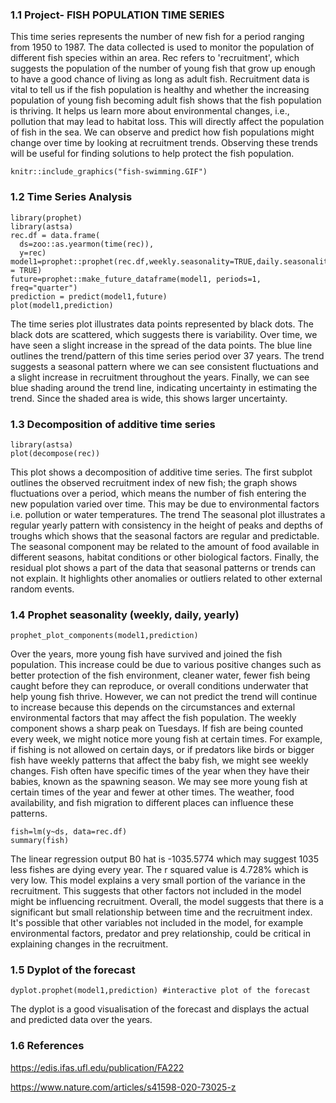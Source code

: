 
### 1.1 Project- FISH POPULATION TIME SERIES

This time series represents the number of new fish for a period ranging from 1950 to 1987. The data collected is used to monitor the population of different fish species within an area. 
Rec refers to 'recruitment', which suggests the population of the number of young fish that grow up enough to have a good chance of living as long as adult fish.
Recruitment data is vital to tell us if the fish population is healthy and whether the increasing population of young fish becoming adult fish shows that the fish population is thriving. It helps us learn more about environmental changes, i.e., pollution that may lead to habitat loss. This will directly affect the population of fish in the sea. We can observe and predict how fish populations might change over time by looking at recruitment trends. Observing these trends will be useful for finding solutions to help protect the fish population.

```{r, echo=FALSE}
knitr::include_graphics("fish-swimming.GIF")
```


### 1.2 Time Series Analysis
```{r, echo=FALSE}
library(prophet)
library(astsa)
rec.df = data.frame(
  ds=zoo::as.yearmon(time(rec)), 
  y=rec)
model1=prophet::prophet(rec.df,weekly.seasonality=TRUE,daily.seasonality = TRUE)
future=prophet::make_future_dataframe(model1, periods=1, freq="quarter")
prediction = predict(model1,future)
plot(model1,prediction)
```

The time series plot illustrates data points represented by black dots. The black dots are scattered, which suggests there is variability. Over time, we have seen a slight increase in the spread of the data points. The blue line outlines the trend/pattern of this time series period over 37 years. The trend suggests a seasonal pattern where we can see consistent fluctuations and a slight increase in recruitment throughout the years. Finally, we can see blue shading around the trend line, indicating uncertainty in estimating the trend. Since the shaded area is wide, this shows larger uncertainty.




### 1.3 Decomposition of additive time series
```{r, echo=FALSE}
library(astsa)
plot(decompose(rec)) 
```


This plot shows a decomposition of additive time series. The first subplot outlines the observed recruitment index of new fish; the graph shows fluctuations over a period, which means the number of fish entering the new population varied over time. This may be due to environmental factors i.e. pollution or water temperatures. 
The trend 
The seasonal plot illustrates a regular yearly pattern with consistency in the height of peaks and depths of troughs which shows that the seasonal factors are regular and predictable. The seasonal component may be related to the amount of food available in different seasons, habitat conditions or other biological factors.
Finally, the residual plot shows a part of the data that seasonal patterns or trends can not explain. It highlights other anomalies or outliers related to other external random events.


### 1.4 Prophet seasonality (weekly, daily, yearly)
```{r, echo=FALSE}
prophet_plot_components(model1,prediction) 
```


Over the years, more young fish have survived and joined the fish population. This increase could be due to various positive changes such as better protection of the fish environment, cleaner water, fewer fish being caught before they can reproduce, or overall conditions underwater that help young fish thrive. However, we can not predict the trend will continue to increase because this depends on the circumstances and external environmental factors that may affect the fish population.
The weekly component shows a sharp peak on Tuesdays. If fish are being counted every week, we might notice more young fish at certain times. For example, if fishing is not allowed on certain days, or if predators like birds or bigger fish have weekly patterns that affect the baby fish, we might see weekly changes.
Fish often have specific times of the year when they have their babies, known as the spawning season. We may see more young fish at certain times of the year and fewer at other times. The weather, food availability, and fish migration to different places can influence these patterns.


```{r, echo=FALSE}
fish=lm(y~ds, data=rec.df) 
summary(fish)
```

The linear regression output B0 hat is -1035.5774 which may suggest 1035 less fishes are dying every year. The r squared value is 4.728% which is very low. This model explains a very small portion of the variance in the recruitment. This suggests that other factors not included in the model might be influencing recruitment. Overall, the model suggests that there is a significant but small relationship between time and the recruitment index. It's possible that other variables not included in the model, for example environmental factors, predator and prey relationship, could be critical in explaining changes in the recruitment.


### 1.5 Dyplot of the forecast
```{r, echo=FALSE}
dyplot.prophet(model1,prediction) #interactive plot of the forecast

```
The dyplot is a good visualisation of the forecast and displays the actual and predicted data over the years.

### 1.6 References

https://edis.ifas.ufl.edu/publication/FA222


https://www.nature.com/articles/s41598-020-73025-z
